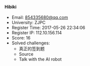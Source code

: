 #### Hibiki  

* Email: 854335680@qq.com  
* University: ZJPC  
* Register Time: 2017-05-26 22:34:06  
* Register IP: 112.10.156.114  
* Score: 16  
* Solved challenges: 
  * 真正的签到题  
  * Source  
  * Talk with the AI robot  
